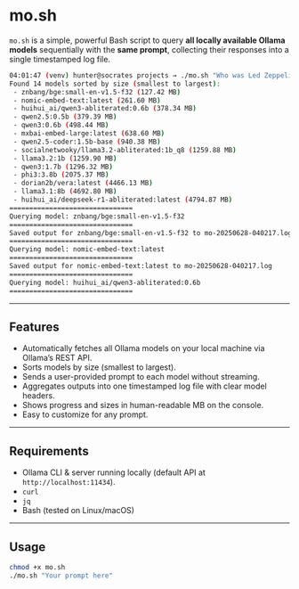 # mo.sh

`mo.sh` is a simple, powerful Bash script to query **all locally available Ollama models** sequentially with the **same prompt**, collecting their responses into a single timestamped log file.

```bash
04:01:47 (venv) hunter@socrates projects → ./mo.sh "Who was Led Zeppelin?"
Found 14 models sorted by size (smallest to largest):
 - znbang/bge:small-en-v1.5-f32 (127.42 MB)
 - nomic-embed-text:latest (261.60 MB)
 - huihui_ai/qwen3-abliterated:0.6b (378.34 MB)
 - qwen2.5:0.5b (379.39 MB)
 - qwen3:0.6b (498.44 MB)
 - mxbai-embed-large:latest (638.60 MB)
 - qwen2.5-coder:1.5b-base (940.38 MB)
 - socialnetwooky/llama3.2-abliterated:1b_q8 (1259.88 MB)
 - llama3.2:1b (1259.90 MB)
 - qwen3:1.7b (1296.32 MB)
 - phi3:3.8b (2075.37 MB)
 - dorian2b/vera:latest (4466.13 MB)
 - llama3.1:8b (4692.80 MB)
 - huihui_ai/deepseek-r1-abliterated:latest (4794.87 MB)
===============================
Querying model: znbang/bge:small-en-v1.5-f32
===============================
Saved output for znbang/bge:small-en-v1.5-f32 to mo-20250628-040217.log
===============================
Querying model: nomic-embed-text:latest
===============================
Saved output for nomic-embed-text:latest to mo-20250628-040217.log
===============================
Querying model: huihui_ai/qwen3-abliterated:0.6b
===============================
```
---

## Features

- Automatically fetches all Ollama models on your local machine via Ollama’s REST API.
- Sorts models by size (smallest to largest).
- Sends a user-provided prompt to each model without streaming.
- Aggregates outputs into one timestamped log file with clear model headers.
- Shows progress and sizes in human-readable MB on the console.
- Easy to customize for any prompt.

---

## Requirements

- Ollama CLI & server running locally (default API at `http://localhost:11434`).
- `curl`
- `jq`
- Bash (tested on Linux/macOS)

---

## Usage

```bash
chmod +x mo.sh
./mo.sh "Your prompt here"
```
